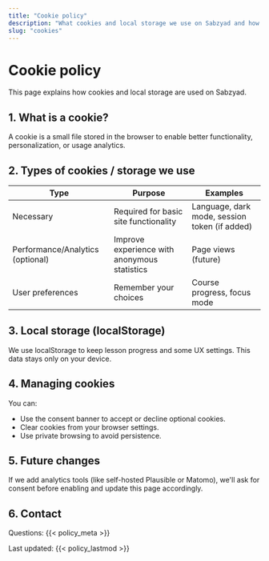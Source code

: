```yaml
---
title: "Cookie policy"
description: "What cookies and local storage we use on Sabzyad and how to manage them"
slug: "cookies"
---
```


# Cookie policy

This page explains how cookies and local storage are used on Sabzyad.

## 1. What is a cookie?
A cookie is a small file stored in the browser to enable better functionality, personalization, or usage analytics.

## 2. Types of cookies / storage we use
| Type | Purpose | Examples |
|-----|---------|----------|
| Necessary | Required for basic site functionality | Language, dark mode, session token (if added) |
| Performance/Analytics (optional) | Improve experience with anonymous statistics | Page views (future) |
| User preferences | Remember your choices | Course progress, focus mode |

## 3. Local storage (localStorage)
We use localStorage to keep lesson progress and some UX settings. This data stays only on your device.

## 4. Managing cookies
You can:
- Use the consent banner to accept or decline optional cookies.
- Clear cookies from your browser settings.
- Use private browsing to avoid persistence.

## 5. Future changes
If we add analytics tools (like self-hosted Plausible or Matomo), we'll ask for consent before enabling and update this page accordingly.

## 6. Contact
Questions: {{< policy_meta >}}

Last updated: {{< policy_lastmod >}}
